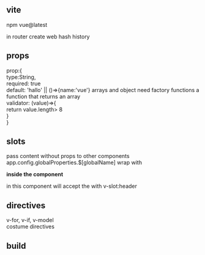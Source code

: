## vite

npm vue@latest

in router
create web hash history

## props

prop:{  
 type:String,  
 required: true  
 default: 'hallo' || ()=>{name:'vue'} arrays and object need factory functions a function that returns an array  
 validator: (value)=>{  
 return value.length> 8  
 }  
}

## slots

pass content without props to other components
app.config.globalProperties.$[globalName]
wrap with

<!-- code -->

<component>
<template v-slot:header || #heder>  
<h1> hedaer h1 </h1>
<p>lorem 15 </p>
</template>
</component>

**inside the component**

<slot name="header">
in this component will accept the <template></template>
with v-slot:header
</slot>

## directives
v-for, v-if, v-model  
costume directives

## build
